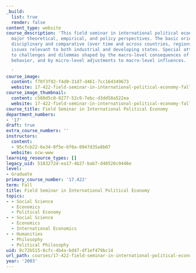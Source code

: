 ```yaml
---
_build:
  list: true
  render: false
content_type: website
course_description: 'This field seminar in international political economy covers
  major theoretical, empirical, and policy perspectives. The basic orientation is
  disciplinary and comparative (over time and across countries, regions, firms), spanning
  issues relevant to both industrial and developing states. Special attention is given
  to challenges and dilemmas shaped by the macro-level consequences of micro-level
  behavior, and by micro-level adjustments to macro-level influences.

  '
course_image:
  content: f70f3f92-f4d0-31d7-d461-7cc164349673
  website: 17-422-field-seminar-in-international-political-economy-fall-2003
course_image_thumbnail:
  content: c580d5c0-8277-52c0-7ebc-d3dd58a522ea
  website: 17-422-field-seminar-in-international-political-economy-fall-2003
course_title: Field Seminar in International Political Economy
department_numbers:
- '17'
draft: true
extra_course_numbers: ''
instructors:
  content:
  - 95cfcb22-6e34-0f5e-6f0a-0947d35a8b07
  website: ocw-www
learning_resource_types: []
legacy_uid: 5183272d-ea17-4b27-bab7-d40520c9446e
level:
- Graduate
primary_course_number: '17.422'
term: Fall
title: Field Seminar in International Political Economy
topics:
- - Social Science
  - Economics
  - Political Economy
- - Social Science
  - Economics
  - International Economics
- - Humanities
  - Philosophy
  - Political Philosophy
uid: 8c72b515-6cfc-4b4a-bd47-df1ef479bc14
url_path: courses/17-422-field-seminar-in-international-political-economy-fall-2003
year: '2003'
---
```

